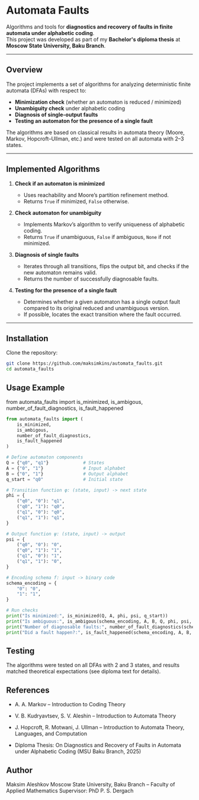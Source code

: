 # Automata Faults

Algorithms and tools for **diagnostics and recovery of faults in finite automata under alphabetic coding**.  
This project was developed as part of my **Bachelor's diploma thesis** at **Moscow State University, Baku Branch**.

---

## Overview

The project implements a set of algorithms for analyzing deterministic finite automata (DFAs) with respect to:

- **Minimization check** (whether an automaton is reduced / minimized)  
- **Unambiguity check** under alphabetic coding  
- **Diagnosis of single-output faults**  
- **Testing an automaton for the presence of a single fault**

The algorithms are based on classical results in automata theory (Moore, Markov, Hopcroft–Ullman, etc.) and were tested on all automata with 2–3 states.

---

## Implemented Algorithms

1. **Check if an automaton is minimized**  
   - Uses reachability and Moore’s partition refinement method.  
   - Returns `True` if minimized, `False` otherwise.  

2. **Check automaton for unambiguity**  
   - Implements Markov’s algorithm to verify uniqueness of alphabetic coding.  
   - Returns `True` if unambiguous, `False` if ambiguous, `None` if not minimized.  

3. **Diagnosis of single faults**  
   - Iterates through all transitions, flips the output bit, and checks if the new automaton remains valid.  
   - Returns the number of successfully diagnosable faults.  

4. **Testing for the presence of a single fault**  
   - Determines whether a given automaton has a single output fault compared to its original reduced and unambiguous version.  
   - If possible, locates the exact transition where the fault occurred.  

---

## Installation

Clone the repository:

```bash
git clone https://github.com/maksimkins/automata_faults.git
cd automata_faults
```

## Usage Example
from automata_faults import is_minimized, is_ambigous, number_of_fault_diagnostics, is_fault_happened

```python
from automata_faults import (
    is_minimized,
    is_ambigous,
    number_of_fault_diagnostics,
    is_fault_happened
)

# Define automaton components
Q = {"q0", "q1"}             # States
A = {"0", "1"}               # Input alphabet
B = {"0", "1"}               # Output alphabet
q_start = "q0"               # Initial state

# Transition function φ: (state, input) -> next state
phi = {
    ("q0", "0"): "q1",
    ("q0", "1"): "q0",
    ("q1", "0"): "q0",
    ("q1", "1"): "q1",
}

# Output function ψ: (state, input) -> output
psi = {
    ("q0", "0"): "0",
    ("q0", "1"): "1",
    ("q1", "0"): "1",
    ("q1", "1"): "0",
}

# Encoding schema f: input -> binary code
schema_encoding = {
    "0": "0",
    "1": "1",
}

# Run checks
print("Is minimized:", is_minimized(Q, A, phi, psi, q_start))  
print("Is ambiguous:", is_ambigous(schema_encoding, A, B, Q, phi, psi, q_start))
print("Number of diagnosable faults:", number_of_fault_diagnostics(schema_encoding, A, B, Q, phi, psi, q_start))
print("Did a fault happen?:", is_fault_happened(schema_encoding, A, B, Q, phi, psi, q_start))
```

## Testing

The algorithms were tested on all DFAs with 2 and 3 states, and results matched theoretical expectations (see diploma text for details).

## References

- A. A. Markov – Introduction to Coding Theory

- V. B. Kudryavtsev, S. V. Aleshin – Introduction to Automata Theory

- J. Hopcroft, R. Motwani, J. Ullman – Introduction to Automata Theory, Languages, and Computation

- Diploma Thesis: On Diagnostics and Recovery of Faults in Automata under Alphabetic Coding (MSU Baku Branch, 2025)

## Author

Maksim Aleshkov
Moscow State University, Baku Branch – Faculty of Applied Mathematics
Supervisor: PhD P. S. Dergach
